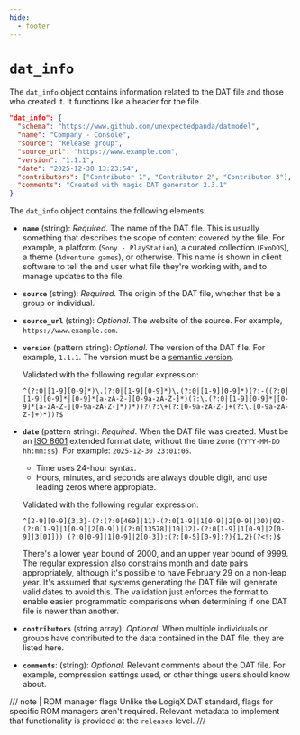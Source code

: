 ```yaml
---
hide:
  - footer
---
```


# `dat_info`

The `dat_info` object contains information related to the DAT file and those who created
it. It functions like a header for the file.

```json
"dat_info": {
  "schema": "https://www.github.com/unexpectedpanda/datmodel",
  "name": "Company - Console",
  "source": "Release group",
  "source_url": "https://www.example.com",
  "version": "1.1.1",
  "date": "2025-12-30 13:23:54",
  "contributors": ["Contributor 1", "Contributor 2", "Contributor 3"],
  "comments": "Created with magic DAT generator 2.3.1"
}
```

The `dat_info` object contains the following elements:

* **`name`** (string): _Required_. The name of the DAT file. This is usually something
  that describes the scope of content covered by the file. For example, a platform
  (`Sony - PlayStation`), a curated collection (`ExoDOS`), a theme (`Adventure games`), or
  otherwise. This name is shown in client software to tell the end user what file they're
  working with, and to manage updates to the file.

* **`source`** (string): _Required_. The origin of the DAT file, whether that be a group
  or individual.

* **`source_url`** (string): _Optional_. The website of the source. For example,
  `https://www.example.com`.

* **`version`** (pattern string): _Optional_. The version of the DAT file. For example,
  `1.1.1`. The version must be a [semantic version](https://semver.org/).

    Validated with the following regular expression:

    ```
    ^(?:0|[1-9][0-9]*)\.(?:0|[1-9][0-9]*)\.(?:0|[1-9][0-9]*)(?:-((?:0|[1-9][0-9]*|[0-9]*[a-zA-Z-][0-9a-zA-Z-]*)(?:\.(?:0|[1-9][0-9]*|[0-9]*[a-zA-Z-][0-9a-zA-Z-]*))*))?(?:\+(?:[0-9a-zA-Z-]+(?:\.[0-9a-zA-Z-]+)*))?$
    ```

* **`date`** (pattern string): _Required_. When the DAT file was created. Must be an
  [ISO 8601](https://en.wikipedia.org/wiki/ISO_8601) extended format date, without the
  time zone (`YYYY-MM-DD hh:mm:ss`). For example: `2025-12-30 23:01:05`.
    * Time uses 24-hour syntax.
    * Hours, minutes, and seconds are always double digit, and use leading zeros where
      appropiate.

    Validated with the following regular expression:

    ```
    ^[2-9][0-9]{3,3}-(?:(?:0[469]|11)-(?:0[1-9]|1[0-9]|2[0-9]|30)|02-(?:0[1-9]|1[0-9]|2[0-9])|(?:0[13578]|10|12)-(?:0[1-9]|1[0-9]|2[0-9]|3[01])) (?:0[0-9]|1[0-9]|2[0-3]):(?:[0-5][0-9]:?){1,2}(?<!:)$
    ```

    There's a lower year bound of 2000, and an upper year bound of 9999. The regular
    expression also constrains month and date pairs appropriately, although it's possible
    to have February 29 on a non-leap year. It's assumed that systems generating the DAT
    file will generate valid dates to avoid this. The validation just enforces the format
    to enable easier programmatic comparisons when determining if one DAT file is newer
    than another.

* **`contributors`** (string array): _Optional_. When multiple individuals or groups have
  contributed to the data contained in the DAT file, they are listed here.

* **`comments`**: (string): _Optional_. Relevant comments about the DAT file. For example,
  compression settings used, or other things users should know about.

/// note | ROM manager flags
Unlike the LogiqX DAT standard, flags for specific ROM managers aren't required. Relevant
metadata to implement that functionality is provided at the `releases` level.
///